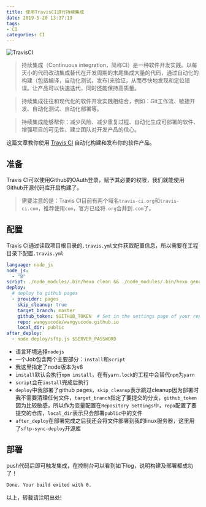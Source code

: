 ```yaml
---
title: 使用TravisCI进行持续集成
date: 2019-5-20 13:37:19
tags:
- CI
categories: CI
---
```


![TravisCI](https://images.g2crowd.com/uploads/product/image/social_landscape/social_landscape_3d0f73d54a32a276d3ab019ea841d944/travis-ci.png)

> 持续集成（Continuous integration，简称CI）是一种软件开发实践。以每天小的代码改动集成替代在开发周期的末尾集成大量的代码，通过自动化的构建（包括编译，自动化测试，发布)来验证，从而尽快地发现和定位错误。让产品可以快速迭代，同时还能保持高质量。

> 持续集成往往和现代化的软件开发实践相结合，例如：Git工作流、敏捷开发、自动化测试、自动化部署等。

> 持续集成能够帮你：减少风险、减少重复过程、自动化生成可部署的软件、增强项目的可见性、建立团队对开发产品的信心。

这篇文章教你使用 [Travis CI](https://travis-ci.com "Travis CI") 自动化构建和发布你的软件产品。

<!--more-->

## 准备

Travis CI可以使用Github的OAuth登录，赋予其必要的权限，我们就能使用Github开源代码库开启构建了。

> 需要注意的是：Travis CI目前有两个域名`travis-ci.org`和`travis-ci.com`，推荐使用`com`，官方已经将`.org`合并到`.com`了。

## 配置

Travis CI通过读取项目根目录的`.travis.yml`文件获取配置信息，所以需要在工程目录下配置`.travis.yml`

```yml
language: node_js
node_js:
  - "8"
script: ./node_modules/.bin/hexo clean && ./node_modules/.bin/hexo generate
deploy:
  # deploy to github pages
  - provider: pages
    skip_cleanup: true
    target_branch: master
    github_token: $GITHUB_TOKEN  # Set in the settings page of your repository, as a secure variable
    repo: wangyucode/wangyucode.github.io
    local_dir: public
after_deploy:
  - node deploy/sftp.js $SERVER_PASSWORD
```

- 语言环境选择`nodejs`
- 一个Job包含两个主要部分：`install`和`script`
- 我这里指定了node版本为v8
- `install`默认会执行`npm install`，在有`yarn.lock`的工程中会替代`npm`为`yarn`
- `script`会在`install`完成后执行
- `deploy`中我部署了github pages，`skip_cleanup`表示跳过cleanup因为部署时我不需要清理任何文件，`target_branch`指定了要提交的分支，`github_token`因为比较敏感，所以作为变量配置在`Repository Settings`中，`repo`配置了要提交的仓库，`local_dir`表示只会部署`public`中的文件
- `after_deploy`在部署完成之后我还会将文件部署到我的linux服务器，这里用了`sftp-sync-deploy`开源库

## 部署

push代码后即可触发集成，在控制台可以看到如下log，说明构建及部署都成功了！

```bash
Done. Your build exited with 0.
```

以上，转载请注明出处!